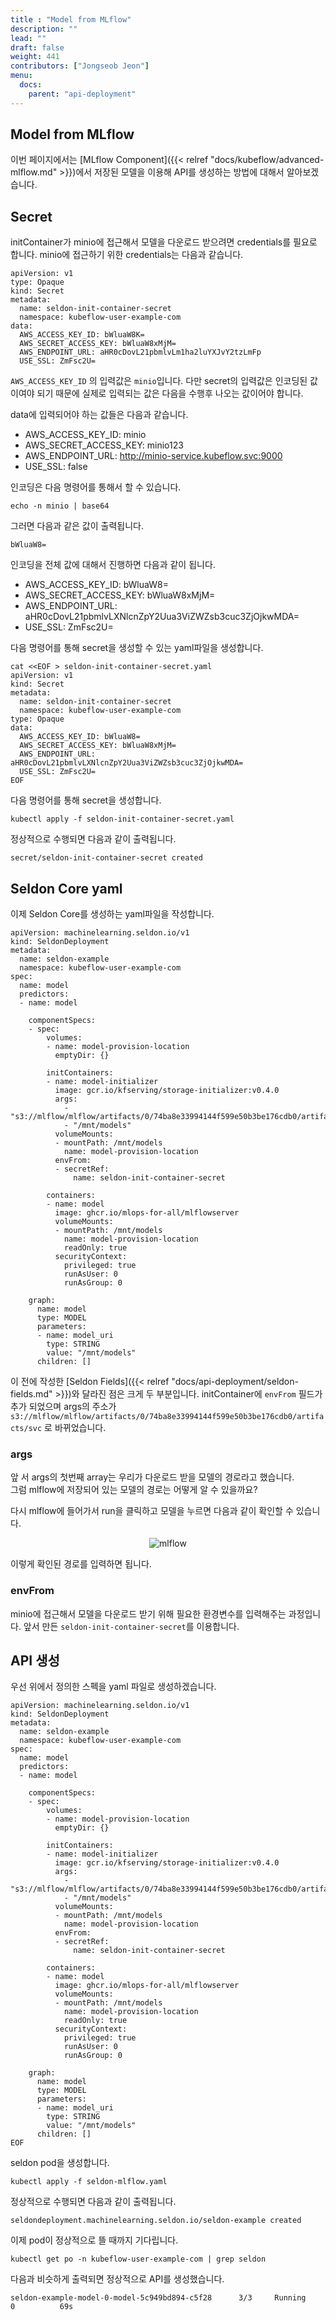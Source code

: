 ```yaml
---
title : "Model from MLflow"
description: ""
lead: ""
draft: false
weight: 441
contributors: ["Jongseob Jeon"]
menu:
  docs:
    parent: "api-deployment"
---
```


## Model from MLflow

이번 페이지에서는 [MLflow Component]({{< relref "docs/kubeflow/advanced-mlflow.md" >}})에서 저장된 모델을 이용해 API를 생성하는 방법에 대해서 알아보겠습니다.

## Secret

initContainer가 minio에 접근해서 모델을 다운로드 받으려면 credentials를 필요로 합니다.
minio에 접근하기 위한 credentials는 다음과 같습니다.

```text
apiVersion: v1
type: Opaque
kind: Secret
metadata:
  name: seldon-init-container-secret
  namespace: kubeflow-user-example-com
data:
  AWS_ACCESS_KEY_ID: bWluaW8K=
  AWS_SECRET_ACCESS_KEY: bWluaW8xMjM=
  AWS_ENDPOINT_URL: aHR0cDovL21pbmlvLm1ha2luYXJvY2tzLmFp
  USE_SSL: ZmFsc2U=
```

`AWS_ACCESS_KEY_ID` 의 입력값은 `minio`입니다. 다만 secret의 입력값은 인코딩된 값이여야 되기 때문에 실제로 입력되는 값은 다음을 수행후 나오는 값이어야 합니다.

data에 입력되어야 하는 값들은 다음과 같습니다.

- AWS_ACCESS_KEY_ID: minio
- AWS_SECRET_ACCESS_KEY: minio123
- AWS_ENDPOINT_URL: http://minio-service.kubeflow.svc:9000
- USE_SSL: false

인코딩은 다음 명령어를 통해서 할 수 있습니다.

```text
echo -n minio | base64
```

그러면 다음과 같은 값이 출력됩니다.

```text
bWluaW8=
```

인코딩을 전체 값에 대해서 진행하면 다음과 같이 됩니다.

- AWS_ACCESS_KEY_ID: bWluaW8=
- AWS_SECRET_ACCESS_KEY: bWluaW8xMjM=
- AWS_ENDPOINT_URL: aHR0cDovL21pbmlvLXNlcnZpY2Uua3ViZWZsb3cuc3ZjOjkwMDA=
- USE_SSL: ZmFsc2U=

다음 명령어를 통해 secret을 생성할 수 있는 yaml파일을 생성합니다.

```text
cat <<EOF > seldon-init-container-secret.yaml
apiVersion: v1
kind: Secret
metadata:
  name: seldon-init-container-secret
  namespace: kubeflow-user-example-com
type: Opaque
data:
  AWS_ACCESS_KEY_ID: bWluaW8=
  AWS_SECRET_ACCESS_KEY: bWluaW8xMjM=
  AWS_ENDPOINT_URL: aHR0cDovL21pbmlvLXNlcnZpY2Uua3ViZWZsb3cuc3ZjOjkwMDA=
  USE_SSL: ZmFsc2U=
EOF
```

다음 명령어를 통해 secret을 생성합니다.

```text
kubectl apply -f seldon-init-container-secret.yaml
```

정상적으로 수행되면 다음과 같이 출력됩니다.

```text
secret/seldon-init-container-secret created
```

## Seldon Core yaml

이제 Seldon Core를 생성하는 yaml파일을 작성합니다.

```text
apiVersion: machinelearning.seldon.io/v1
kind: SeldonDeployment
metadata:
  name: seldon-example
  namespace: kubeflow-user-example-com
spec:
  name: model
  predictors:
  - name: model

    componentSpecs:
    - spec:
        volumes:
        - name: model-provision-location
          emptyDir: {}

        initContainers:
        - name: model-initializer
          image: gcr.io/kfserving/storage-initializer:v0.4.0
          args:
            - "s3://mlflow/mlflow/artifacts/0/74ba8e33994144f599e50b3be176cdb0/artifacts/svc"
            - "/mnt/models"
          volumeMounts:
          - mountPath: /mnt/models
            name: model-provision-location
          envFrom:
          - secretRef:
              name: seldon-init-container-secret

        containers:
        - name: model
          image: ghcr.io/mlops-for-all/mlflowserver
          volumeMounts:
          - mountPath: /mnt/models
            name: model-provision-location
            readOnly: true
          securityContext:
            privileged: true
            runAsUser: 0
            runAsGroup: 0

    graph:
      name: model
      type: MODEL
      parameters:
      - name: model_uri
        type: STRING
        value: "/mnt/models"
      children: []
```

이 전에 작성한 [Seldon Fields]({{< relref "docs/api-deployment/seldon-fields.md" >}})와 달라진 점은 크게 두 부분입니다.
initContainer에 `envFrom` 필드가 추가 되었으며 args의 주소가 `s3://mlflow/mlflow/artifacts/0/74ba8e33994144f599e50b3be176cdb0/artifacts/svc` 로 바뀌었습니다.

### args

앞 서 args의 첫번째 array는 우리가 다운로드 받을 모델의 경로라고 했습니다.  
그럼 mlflow에 저장되어 있는 모델의 경로는 어떻게 알 수 있을까요?

다시 mlflow에 들어가서 run을 클릭하고 모델을 누르면 다음과 같이 확인할 수 있습니다.

<p align="center">
    <img src="/images/docs/api-deployment/seldon-mlflow-0.png" title="mlflow"/>
</p>

이렇게 확인된 경로를 입력하면 됩니다.

### envFrom

minio에 접근해서 모델을 다운로드 받기 위해 필요한 환경변수를 입력해주는 과정입니다.
앞서 만든 `seldon-init-container-secret`를 이용합니다.

## API 생성

우선 위에서 정의한 스펙을 yaml 파일로 생성하겠습니다.

```text
apiVersion: machinelearning.seldon.io/v1
kind: SeldonDeployment
metadata:
  name: seldon-example
  namespace: kubeflow-user-example-com
spec:
  name: model
  predictors:
  - name: model

    componentSpecs:
    - spec:
        volumes:
        - name: model-provision-location
          emptyDir: {}

        initContainers:
        - name: model-initializer
          image: gcr.io/kfserving/storage-initializer:v0.4.0
          args:
            - "s3://mlflow/mlflow/artifacts/0/74ba8e33994144f599e50b3be176cdb0/artifacts/svc"
            - "/mnt/models"
          volumeMounts:
          - mountPath: /mnt/models
            name: model-provision-location
          envFrom:
          - secretRef:
              name: seldon-init-container-secret

        containers:
        - name: model
          image: ghcr.io/mlops-for-all/mlflowserver
          volumeMounts:
          - mountPath: /mnt/models
            name: model-provision-location
            readOnly: true
          securityContext:
            privileged: true
            runAsUser: 0
            runAsGroup: 0

    graph:
      name: model
      type: MODEL
      parameters:
      - name: model_uri
        type: STRING
        value: "/mnt/models"
      children: []
EOF
```

seldon pod을 생성합니다.

```text
kubectl apply -f seldon-mlflow.yaml

```

정상적으로 수행되면 다음과 같이 출력됩니다.

```text
seldondeployment.machinelearning.seldon.io/seldon-example created
```

이제 pod이 정상적으로 뜰 때까지 기다립니다.

```text
kubectl get po -n kubeflow-user-example-com | grep seldon
```

다음과 비슷하게 출력되면 정상적으로 API를 생성했습니다.

```text
seldon-example-model-0-model-5c949bd894-c5f28      3/3     Running     0          69s
```
